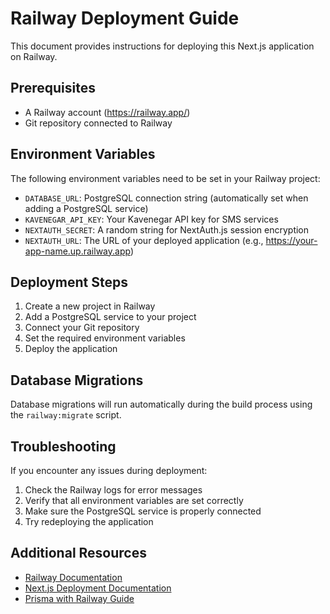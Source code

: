 # Railway Deployment Guide

This document provides instructions for deploying this Next.js application on Railway.

## Prerequisites

- A Railway account (https://railway.app/)
- Git repository connected to Railway

## Environment Variables

The following environment variables need to be set in your Railway project:

- `DATABASE_URL`: PostgreSQL connection string (automatically set when adding a PostgreSQL service)
- `KAVENEGAR_API_KEY`: Your Kavenegar API key for SMS services
- `NEXTAUTH_SECRET`: A random string for NextAuth.js session encryption
- `NEXTAUTH_URL`: The URL of your deployed application (e.g., https://your-app-name.up.railway.app)

## Deployment Steps

1. Create a new project in Railway
2. Add a PostgreSQL service to your project
3. Connect your Git repository
4. Set the required environment variables
5. Deploy the application

## Database Migrations

Database migrations will run automatically during the build process using the `railway:migrate` script.

## Troubleshooting

If you encounter any issues during deployment:

1. Check the Railway logs for error messages
2. Verify that all environment variables are set correctly
3. Make sure the PostgreSQL service is properly connected
4. Try redeploying the application

## Additional Resources

- [Railway Documentation](https://docs.railway.app/)
- [Next.js Deployment Documentation](https://nextjs.org/docs/deployment)
- [Prisma with Railway Guide](https://railway.app/guides/prisma) 